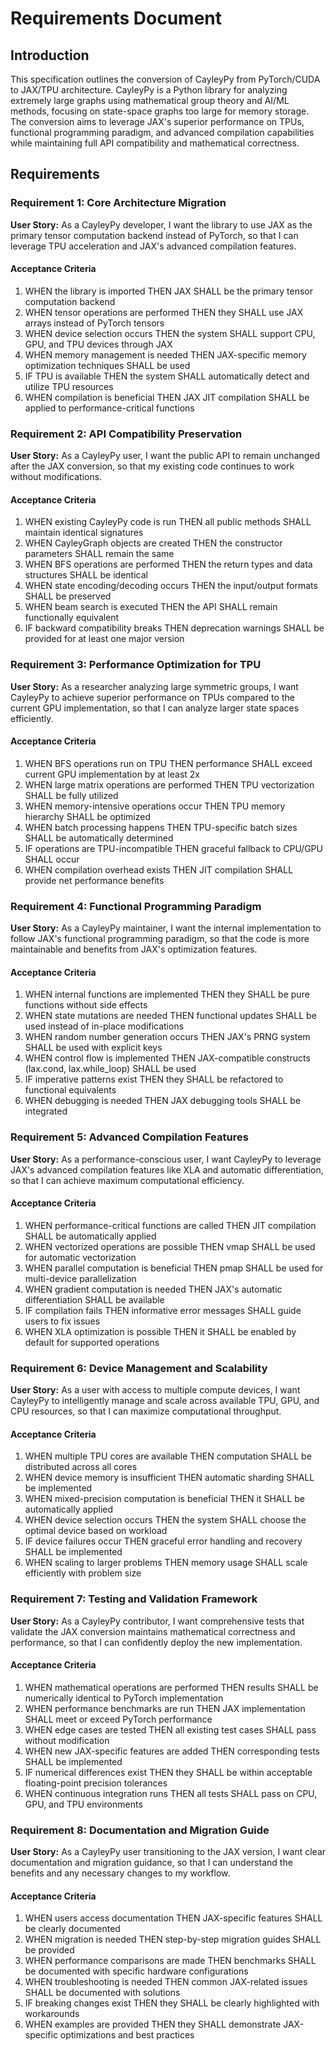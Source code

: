 # Requirements Document

## Introduction

This specification outlines the conversion of CayleyPy from PyTorch/CUDA to JAX/TPU architecture. CayleyPy is a Python library for analyzing extremely large graphs using mathematical group theory and AI/ML methods, focusing on state-space graphs too large for memory storage. The conversion aims to leverage JAX's superior performance on TPUs, functional programming paradigm, and advanced compilation capabilities while maintaining full API compatibility and mathematical correctness.

## Requirements

### Requirement 1: Core Architecture Migration

**User Story:** As a CayleyPy developer, I want the library to use JAX as the primary tensor computation backend instead of PyTorch, so that I can leverage TPU acceleration and JAX's advanced compilation features.

#### Acceptance Criteria

1. WHEN the library is imported THEN JAX SHALL be the primary tensor computation backend
2. WHEN tensor operations are performed THEN they SHALL use JAX arrays instead of PyTorch tensors
3. WHEN device selection occurs THEN the system SHALL support CPU, GPU, and TPU devices through JAX
4. WHEN memory management is needed THEN JAX-specific memory optimization techniques SHALL be used
5. IF TPU is available THEN the system SHALL automatically detect and utilize TPU resources
6. WHEN compilation is beneficial THEN JAX JIT compilation SHALL be applied to performance-critical functions

### Requirement 2: API Compatibility Preservation

**User Story:** As a CayleyPy user, I want the public API to remain unchanged after the JAX conversion, so that my existing code continues to work without modifications.

#### Acceptance Criteria

1. WHEN existing CayleyPy code is run THEN all public methods SHALL maintain identical signatures
2. WHEN CayleyGraph objects are created THEN the constructor parameters SHALL remain the same
3. WHEN BFS operations are performed THEN the return types and data structures SHALL be identical
4. WHEN state encoding/decoding occurs THEN the input/output formats SHALL be preserved
5. WHEN beam search is executed THEN the API SHALL remain functionally equivalent
6. IF backward compatibility breaks THEN deprecation warnings SHALL be provided for at least one major version

### Requirement 3: Performance Optimization for TPU

**User Story:** As a researcher analyzing large symmetric groups, I want CayleyPy to achieve superior performance on TPUs compared to the current GPU implementation, so that I can analyze larger state spaces efficiently.

#### Acceptance Criteria

1. WHEN BFS operations run on TPU THEN performance SHALL exceed current GPU implementation by at least 2x
2. WHEN large matrix operations are performed THEN TPU vectorization SHALL be fully utilized
3. WHEN memory-intensive operations occur THEN TPU memory hierarchy SHALL be optimized
4. WHEN batch processing happens THEN TPU-specific batch sizes SHALL be automatically determined
5. IF operations are TPU-incompatible THEN graceful fallback to CPU/GPU SHALL occur
6. WHEN compilation overhead exists THEN JIT compilation SHALL provide net performance benefits

### Requirement 4: Functional Programming Paradigm

**User Story:** As a CayleyPy maintainer, I want the internal implementation to follow JAX's functional programming paradigm, so that the code is more maintainable and benefits from JAX's optimization features.

#### Acceptance Criteria

1. WHEN internal functions are implemented THEN they SHALL be pure functions without side effects
2. WHEN state mutations are needed THEN functional updates SHALL be used instead of in-place modifications
3. WHEN random number generation occurs THEN JAX's PRNG system SHALL be used with explicit keys
4. WHEN control flow is implemented THEN JAX-compatible constructs (lax.cond, lax.while_loop) SHALL be used
5. IF imperative patterns exist THEN they SHALL be refactored to functional equivalents
6. WHEN debugging is needed THEN JAX debugging tools SHALL be integrated

### Requirement 5: Advanced Compilation Features

**User Story:** As a performance-conscious user, I want CayleyPy to leverage JAX's advanced compilation features like XLA and automatic differentiation, so that I can achieve maximum computational efficiency.

#### Acceptance Criteria

1. WHEN performance-critical functions are called THEN JIT compilation SHALL be automatically applied
2. WHEN vectorized operations are possible THEN vmap SHALL be used for automatic vectorization
3. WHEN parallel computation is beneficial THEN pmap SHALL be used for multi-device parallelization
4. WHEN gradient computation is needed THEN JAX's automatic differentiation SHALL be available
5. IF compilation fails THEN informative error messages SHALL guide users to fix issues
6. WHEN XLA optimization is possible THEN it SHALL be enabled by default for supported operations

### Requirement 6: Device Management and Scalability

**User Story:** As a user with access to multiple compute devices, I want CayleyPy to intelligently manage and scale across available TPU, GPU, and CPU resources, so that I can maximize computational throughput.

#### Acceptance Criteria

1. WHEN multiple TPU cores are available THEN computation SHALL be distributed across all cores
2. WHEN device memory is insufficient THEN automatic sharding SHALL be implemented
3. WHEN mixed-precision computation is beneficial THEN it SHALL be automatically applied
4. WHEN device selection occurs THEN the system SHALL choose the optimal device based on workload
5. IF device failures occur THEN graceful error handling and recovery SHALL be implemented
6. WHEN scaling to larger problems THEN memory usage SHALL scale efficiently with problem size

### Requirement 7: Testing and Validation Framework

**User Story:** As a CayleyPy contributor, I want comprehensive tests that validate the JAX conversion maintains mathematical correctness and performance, so that I can confidently deploy the new implementation.

#### Acceptance Criteria

1. WHEN mathematical operations are performed THEN results SHALL be numerically identical to PyTorch implementation
2. WHEN performance benchmarks are run THEN JAX implementation SHALL meet or exceed PyTorch performance
3. WHEN edge cases are tested THEN all existing test cases SHALL pass without modification
4. WHEN new JAX-specific features are added THEN corresponding tests SHALL be implemented
5. IF numerical differences exist THEN they SHALL be within acceptable floating-point precision tolerances
6. WHEN continuous integration runs THEN all tests SHALL pass on CPU, GPU, and TPU environments

### Requirement 8: Documentation and Migration Guide

**User Story:** As a CayleyPy user transitioning to the JAX version, I want clear documentation and migration guidance, so that I can understand the benefits and any necessary changes to my workflow.

#### Acceptance Criteria

1. WHEN users access documentation THEN JAX-specific features SHALL be clearly documented
2. WHEN migration is needed THEN step-by-step migration guides SHALL be provided
3. WHEN performance comparisons are made THEN benchmarks SHALL be documented with specific hardware configurations
4. WHEN troubleshooting is needed THEN common JAX-related issues SHALL be documented with solutions
5. IF breaking changes exist THEN they SHALL be clearly highlighted with workarounds
6. WHEN examples are provided THEN they SHALL demonstrate JAX-specific optimizations and best practices
